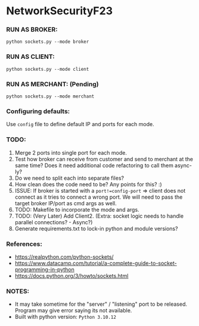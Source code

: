# NetworkSecurityF23
  
### RUN AS BROKER:  
`python sockets.py --mode broker`  
  
### RUN AS CLIENT:  
`python sockets.py --mode client`  
  
### RUN AS MERCHANT:  (Pending)  
`python sockets.py --mode merchant`  
  
### Configuring defaults:  
Use `config` file to define default IP and ports for each mode.  
  
### TODO:  
1. Merge 2 ports into single port for each mode.
2. Test how broker can receive from customer and send to merchant at the same time? Does it need additional code refactoring to call them async-ly?
3. Do we need to split each into separate files?
4. How clean does the code need to be? Any points for this? :)
5. ISSUE: If broker is started with a `port!=config-port` => client does not connect as it tries to connect a wrong port. We will need to pass the target broker IP/port as cmd args as well.
6. TODO: Makefile to incorporate the mode and args.
7. TODO: (Very Later) Add Client2. (Extra: socket logic needs to handle parallel connections? - Async?)
8. Generate requirements.txt to lock-in python and module versions?
  
### References:  
- https://realpython.com/python-sockets/
- https://www.datacamp.com/tutorial/a-complete-guide-to-socket-programming-in-python
- https://docs.python.org/3/howto/sockets.html
    
### NOTES:
- It may take sometime for the "server" / "listening" port to be released. Program may give error saying its not available.
- Built with python version: `Python 3.10.12`
  
